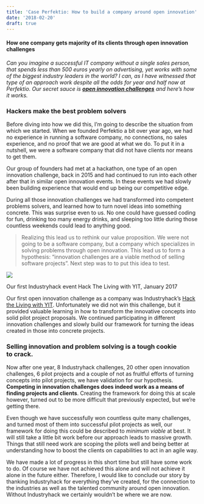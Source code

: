 ```yaml
---
title: 'Case Perfektio: How to build a company around open innovation'
date: '2018-02-20'
draft: true
---
```


#### How one company gets majority of its clients through open innovation challenges

_Can you imagine a successful IT company without a single sales person, that spends less than 500 euros yearly on advertising, yet works with some of the biggest industry leaders in the world? I can, as I have witnessed that type of an approach work despite all the odds for year and half now at Perfektio. Our secret sauce is_ [**_open innovation challenges_**](https://en.wikipedia.org/wiki/Open_innovation) _and here’s how it works._

### Hackers make the best problem solvers

Before diving into how we did this, I’m going to describe the situation from which we started. When we founded Perfektio a bit over year ago, we had no experience in running a software company, no connections, no sales experience, and no proof that we are good at what we do. To put it in a nutshell, we were a software company that did not have clients nor means to get them.

Our group of founders had met at a hackathon, one type of an open innovation challenge, back in 2015 and had continued to run into each other after that in similar open innovation events. In these events we had slowly been building experience that would end up being our competitive edge.

During all those innovation challenges we had transformed into competent problems solvers, and learned how to turn novel ideas into something concrete. This was surprise even to us. No one could have guessed coding for fun, drinking too many energy drinks, and sleeping too little during those countless weekends could lead to anything good.

> Realizing this lead us to rethink our value proposition. We were not going to be a software company, but a company which specializes in solving problems through open innovation. This lead us to form a hypothesis: “innovation challenges are a viable method of selling software projects”. Next step was to to put this idea to test.

![](http://www.xn--lhteenlahti-l8a.fi/wp-content/uploads/2018/09/8e09b-1wi_cennzaio-kki95v2qzg.jpeg)

Our first Industryhack event Hack The Living with YIT, January 2017

Our first open innovation challenge as a company was Industryhack’s [Hack the Living with YIT](https://industryhack.com/challenges/hacktheliving/). Unfortunately we did not win this challenge, but it provided valuable learning in how to transform the innovative concepts into solid pilot project proposals. We continued participating in different innovation challenges and slowly build our framework for turning the ideas created in those into concrete projects.

### Selling innovation and problem solving is a tough cookie to crack.

Now after one year, 8 Industryhack challenges, 20 other open innovation challenges, 6 pilot projects and a couple of not as fruitful efforts of turning concepts into pilot projects, we have validation for our hypothesis. **Competing in innovation challenges does indeed work as a means of finding projects and clients**. Creating the framework for doing this at scale however, turned out to be more difficult that previously expected, but we’re getting there.

Even though we have successfully won countless quite many challenges, and turned most of them into successful pilot projects as well, our framework for doing this could be described to _minimum viable_ at best. It will still take a little bit work before our approach leads to massive growth. Things that still need work are scoping the pilots well and being better at understanding how to boost the clients on capabilities to act in an agile way.

We have made a lot of progress in this short time but still have some work to do. Of course we have not achieved this alone and will not achieve it alone in the future either. Therefore, I would like to conclude our story by thanking Industryhack for everything they’ve created, for the connection to the industries as well as the talented community around open innovation. Without Industryhack we certainly wouldn’t be where we are now.
